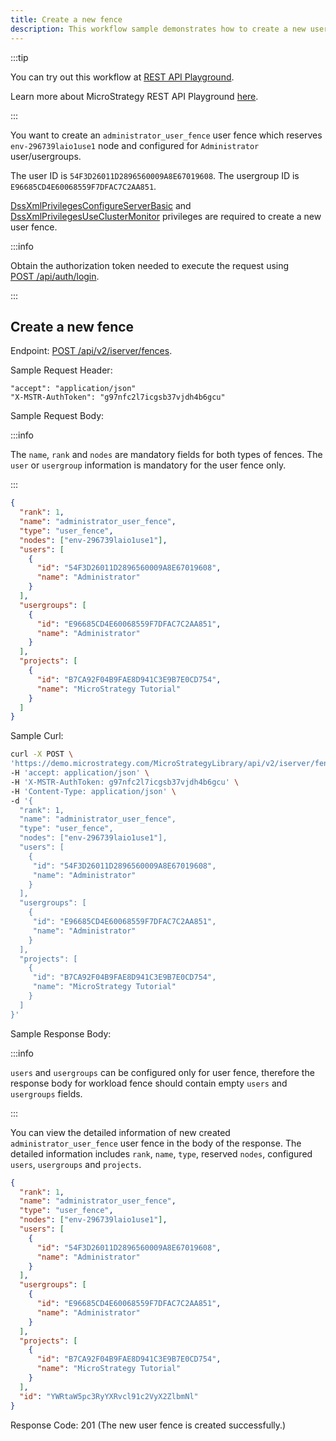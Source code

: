 ```yaml
---
title: Create a new fence
description: This workflow sample demonstrates how to create a new user or workload fence.
---
```


<Available since="2021 Update 6" />

:::tip

You can try out this workflow at [REST API Playground](https://www.postman.com/microstrategysdk/workspace/microstrategy-rest-api/folder/16131298-5aef5846-6a6a-4d65-a91d-b3ebf5d96520?ctx=documentation).

Learn more about MicroStrategy REST API Playground [here](/docs/getting-started/playground.md).

:::

You want to create an `administrator_user_fence` user fence which reserves `env-296739laio1use1` node and configured for `Administrator` user/usergroups.

The user ID is `54F3D26011D2896560009A8E67019608`. The usergroup ID is `E96685CD4E60068559F7DFAC7C2AA851`.

[DssXmlPrivilegesConfigureServerBasic](https://www2.microstrategy.com/producthelp/Current/WebAPIReference/com/microstrategy/webapi/EnumDSSXMLPrivilegeTypes.html#DssXmlPrivilegesConfigureServerBasic) and [DssXmlPrivilegesUseClusterMonitor](https://www2.microstrategy.com/producthelp/Current/WebAPIReference/com/microstrategy/webapi/EnumDSSXMLPrivilegeTypes.html#DssXmlPrivilegesUseClusterMonitor) privileges are required to create a new user fence.

:::info

Obtain the authorization token needed to execute the request using [POST /api/auth/login](https://demo.microstrategy.com/MicroStrategyLibrary/api-docs/index.html#/Authentication/postLogin).

:::

## Create a new fence

Endpoint: [POST /api/v2/iserver/fences](https://demo.microstrategy.com/MicroStrategyLibrary/api-docs/index.html#/System%20Administration/createFence_1).

Sample Request Header:

```http
"accept": "application/json"
"X-MSTR-AuthToken": "g97nfc2l7icgsb37vjdh4b6gcu"
```

Sample Request Body:

:::info

The `name`, `rank` and `nodes` are mandatory fields for both types of fences. The `user` or `usergroup` information is mandatory for the user fence only.

:::

```json
{
  "rank": 1,
  "name": "administrator_user_fence",
  "type": "user_fence",
  "nodes": ["env-296739laio1use1"],
  "users": [
    {
      "id": "54F3D26011D2896560009A8E67019608",
      "name": "Administrator"
    }
  ],
  "usergroups": [
    {
      "id": "E96685CD4E60068559F7DFAC7C2AA851",
      "name": "Administrator"
    }
  ],
  "projects": [
    {
      "id": "B7CA92F04B9FAE8D941C3E9B7E0CD754",
      "name": "MicroStrategy Tutorial"
    }
  ]
}
```

Sample Curl:

```bash
curl -X POST \
'https://demo.microstrategy.com/MicroStrategyLibrary/api/v2/iserver/fences' \
-H 'accept: application/json' \
-H 'X-MSTR-AuthToken: g97nfc2l7icgsb37vjdh4b6gcu' \
-H 'Content-Type: application/json' \
-d '{
  "rank": 1,
  "name": "administrator_user_fence",
  "type": "user_fence",
  "nodes": ["env-296739laio1use1"],
  "users": [
    {
     "id": "54F3D26011D2896560009A8E67019608",
     "name": "Administrator"
    }
  ],
  "usergroups": [
    {
     "id": "E96685CD4E60068559F7DFAC7C2AA851",
     "name": "Administrator"
    }
  ],
  "projects": [
    {
     "id": "B7CA92F04B9FAE8D941C3E9B7E0CD754",
     "name": "MicroStrategy Tutorial"
    }
  ]
}'
```

Sample Response Body:

:::info

`users` and `usergroups` can be configured only for user fence, therefore the response body for workload fence should contain empty `users` and `usergroups` fields.

:::

You can view the detailed information of new created `administrator_user_fence` user fence in the body of the response. The detailed information includes `rank`, `name`, `type`, reserved `nodes`, configured `users`, `usergroups` and `projects`.

```json
{
  "rank": 1,
  "name": "administrator_user_fence",
  "type": "user_fence",
  "nodes": ["env-296739laio1use1"],
  "users": [
    {
      "id": "54F3D26011D2896560009A8E67019608",
      "name": "Administrator"
    }
  ],
  "usergroups": [
    {
      "id": "E96685CD4E60068559F7DFAC7C2AA851",
      "name": "Administrator"
    }
  ],
  "projects": [
    {
      "id": "B7CA92F04B9FAE8D941C3E9B7E0CD754",
      "name": "MicroStrategy Tutorial"
    }
  ],
  "id": "YWRtaW5pc3RyYXRvcl91c2VyX2ZlbmNl"
}
```

Response Code: 201 (The new user fence is created successfully.)
